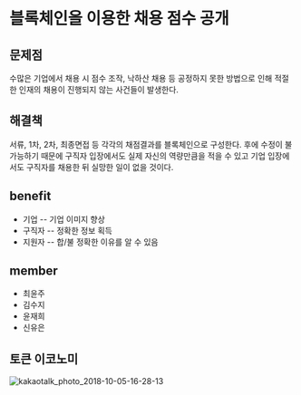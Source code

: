# 블록체인을 이용한 채용 점수 공개

## 문제점
수많은 기업에서 채용 시 점수 조작, 낙하산 채용 등 공정하지 못한 방법으로 인해 적절한 인재의 채용이 진행되지 않는 사건들이 발생한다.

## 해결책
서류, 1차, 2차, 최종면접 등 각각의 채점결과를 블록체인으로 구성한다.
후에 수정이 불가능하기 때문에 구직자 입장에서도 실제 자신의 역량만큼을 적을 수 있고 기업 입장에서도 구직자를 채용한 뒤 실망한 일이 없을 것이다.

## benefit
- 기업
-- 기업 이미지 향상
- 구직자
-- 정확한 정보 획득
- 지원자
-- 합/불 정확한 이유를 알 수 있음

## member
- 최윤주
- 김수지
- 윤재희
- 신유은

## 토큰 이코노미
![kakaotalk_photo_2018-10-05-16-28-13](https://user-images.githubusercontent.com/18029426/46522184-0ef34c00-c8bd-11e8-9665-426bd3e3f23c.jpeg)
